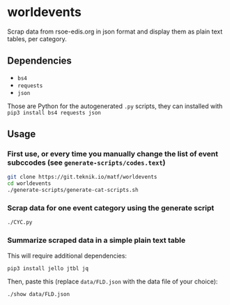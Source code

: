 # worldevents

Scrap data from rsoe-edis.org in json format and display them as plain text tables, per category.

## Dependencies
- `bs4`
- `requests`
- `json`

Those are Python for the autogenerated `.py` scripts, they can installed with `pip3 install bs4 requests json`

## Usage
### First use, or every time you manually change the list of event subccodes (see `generate-scripts/codes.text`)

```bash
git clone https://git.teknik.io/matf/worldevents
cd worldevents
./generate-scripts/generate-cat-scripts.sh
```

### Scrap data for one event category using the generate script

```bash
./CYC.py
```

### Summarize scraped data in a simple plain text table
This will require additional dependencies: 

```bash
pip3 install jello jtbl jq
```

Then, paste this (replace `data/FLD.json` with the data file of your choice):

```bash
./show data/FLD.json
```


